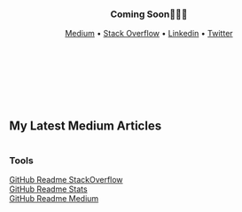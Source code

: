 <div align="center">
  <h3>Coming Soon🤘🏻🔥</h3>
  <p align="center">
    <a target="_blank" href="https://medium.com/@omidnikrah">Medium</a> •
    <a target="_blank" href="https://stackoverflow.com/users/6558042/omid-nikrah">Stack Overflow</a> •
    <a target="_blank" href="https://www.linkedin.com/in/omidnikrah/">Linkedin</a> •
    <a target="_blank" href="https://twitter.com/omidnikrah">Twitter</a>
  </p>
  <br />
  <br />
  <br />
  <img src="https://github-readme-stats.vercel.app/api?username=omidnikrah&show_icons=true&line_height=45&theme=dracula&include_all_commits=true"  alt=""/>
  <img src="https://github-readme-stackoverflow.vercel.app/?userID=6558042"  alt=""/>
  <br />
  <br />
  <br />
  <img src="[https://raw.githubusercontent.com/omidnikrah/omidnikrah/master/activity-profile.png](https://s21.ax1x.com/2024/09/23/pAQA0oR.jpg)"  alt=""/>
</div>

## My Latest Medium Articles

<a href="https://medium.com/@omidnikrah">
  <img src="https://github-readme-medium.vercel.app/?username=omidnikrah&limit=2"  alt=""/>
</a>

### Tools

[GitHub Readme StackOverflow](https://github.com/omidnikrah/github-readme-stackoverflow)
<br />
[GitHub Readme Stats](https://github.com/anuraghazra/github-readme-stats)
<br />
[GitHub Readme Medium](https://github.com/omidnikrah/github-readme-medium)
